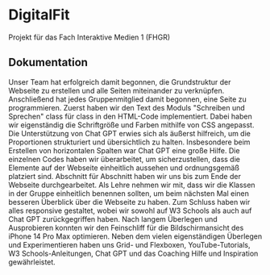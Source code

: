 # DigitalFit
 Projekt für das Fach Interaktive Medien 1 (FHGR)

## Dokumentation
Unser Team hat erfolgreich damit begonnen, die Grundstruktur der Webseite zu erstellen und alle Seiten miteinander zu verknüpfen. Anschließend hat jedes Gruppenmitglied damit begonnen, eine Seite zu programmieren. Zuerst haben wir den Text des Moduls "Schreiben und Sprechen" class für class in den HTML-Code implementiert. Dabei haben wir eigenständig die Schriftgröße und Farben mithilfe von CSS angepasst. Die Unterstützung von Chat GPT erwies sich als äußerst hilfreich, um die Proportionen strukturiert und übersichtlich zu halten. Insbesondere beim Erstellen von horizontalen Spalten war Chat GPT eine große Hilfe. Die einzelnen Codes haben wir überarbeitet, um sicherzustellen, dass die Elemente auf der Webseite einheitlich aussehen und ordnungsgemäß platziert sind. Abschnitt für Abschnitt haben wir uns bis zum Ende der Webseite durchgearbeitet. Als Lehre nehmen wir mit, dass wir die Klassen in der Gruppe einheitlich benennen sollten, um beim nächsten Mal einen besseren Überblick über die Webseite zu haben. Zum Schluss haben wir alles responsive gestaltet, wobei wir sowohl auf W3 Schools als auch auf Chat GPT zurückgegriffen haben. Nach langem Überlegen und Ausprobieren konnten wir den Feinschliff für die Bildschirmansicht des iPhone 14 Pro Max optimieren. Neben dem vielen eigenständigen Überlegen und Experimentieren haben uns Grid- und Flexboxen, YouTube-Tutorials, W3 Schools-Anleitungen, Chat GPT und das Coaching Hilfe und Inspiration gewährleistet.
